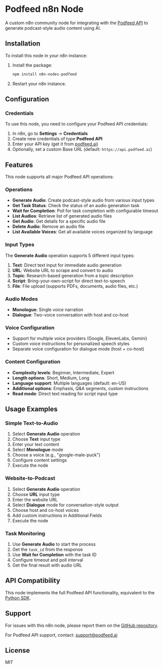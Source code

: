 # Podfeed n8n Node

A custom n8n community node for integrating with the [Podfeed API](https://podfeed.ai) to generate podcast-style audio content using AI.

## Installation

To install this node in your n8n instance:

1. Install the package:
   ```bash
   npm install n8n-nodes-podfeed
   ```

2. Restart your n8n instance.

## Configuration

### Credentials

To use this node, you need to configure your Podfeed API credentials:

1. In n8n, go to **Settings** → **Credentials**
2. Create new credentials of type **Podfeed API**
3. Enter your API key (get it from [podfeed.ai](https://podfeed.ai))
4. Optionally, set a custom Base URL (default: `https://api.podfeed.ai`)

## Features

This node supports all major Podfeed API operations:

### Operations

- **Generate Audio**: Create podcast-style audio from various input types
- **Get Task Status**: Check the status of an audio generation task
- **Wait for Completion**: Poll for task completion with configurable timeout
- **List Audios**: Retrieve list of generated audio files
- **Get Audio**: Get details for a specific audio file
- **Delete Audio**: Remove an audio file
- **List Available Voices**: Get all available voices organized by language

### Input Types

The **Generate Audio** operation supports 5 different input types:

1. **Text**: Direct text input for immediate audio generation
2. **URL**: Website URL to scrape and convert to audio
3. **Topic**: Research-based generation from a topic description
4. **Script**: Bring-your-own-script for direct text-to-speech
5. **File**: File upload (supports PDFs, documents, audio files, etc.)

### Audio Modes

- **Monologue**: Single voice narration
- **Dialogue**: Two-voice conversation with host and co-host

### Voice Configuration

- Support for multiple voice providers (Google, ElevenLabs, Gemini)
- Custom voice instructions for personalized speech styles
- Separate voice configuration for dialogue mode (host + co-host)

### Content Configuration

- **Complexity levels**: Beginner, Intermediate, Expert
- **Length options**: Short, Medium, Long
- **Language support**: Multiple languages (default: en-US)
- **Additional options**: Emphasis, Q&A segments, custom instructions
- **Read mode**: Direct text reading for script input type

## Usage Examples

### Simple Text-to-Audio

1. Select **Generate Audio** operation
2. Choose **Text** input type
3. Enter your text content
4. Select **Monologue** mode
5. Choose a voice (e.g., "google-male-puck")
6. Configure content settings
7. Execute the node

### Website-to-Podcast

1. Select **Generate Audio** operation
2. Choose **URL** input type
3. Enter the website URL
4. Select **Dialogue** mode for conversation-style output
5. Choose host and co-host voices
6. Add custom instructions in Additional Fields
7. Execute the node

### Task Monitoring

1. Use **Generate Audio** to start the process
2. Get the `task_id` from the response
3. Use **Wait for Completion** with the task ID
4. Configure timeout and poll interval
5. Get the final result with audio URL

## API Compatibility

This node implements the full Podfeed API functionality, equivalent to the [Python SDK](https://github.com/smh-labs/podfeed-sdk-python).

## Support

For issues with this n8n node, please report them on the [GitHub repository](https://github.com/smh-labs/podfeed-n8n-node).

For Podfeed API support, contact: support@podfeed.ai

## License

MIT